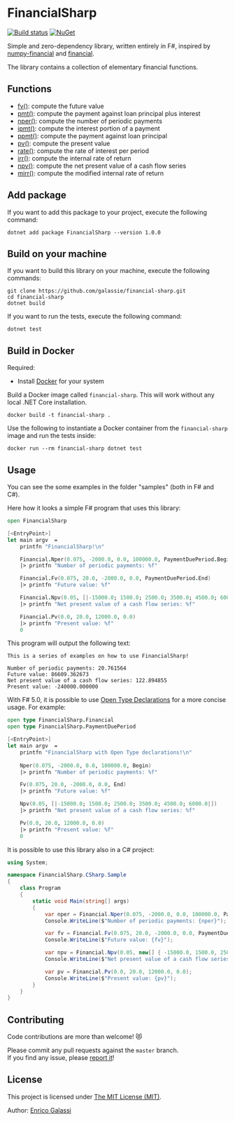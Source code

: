 # FinancialSharp

[![Build status](https://ci.appveyor.com/api/projects/status/9lyvbtoqjcjg448v?svg=true)](https://ci.appveyor.com/project/galassie/financial-sharp)
[![NuGet](https://img.shields.io/nuget/v/FinancialSharp.svg)](https://nuget.org/packages/FinancialSharp)

Simple and zero-dependency library, written entirely in F#, inspired by [numpy-financial](https://github.com/numpy/numpy-financial/) and  [financial](https://github.com/lmammino/financial/).

The library contains a collection of elementary financial functions.

## Functions

- [fv()](https://github.com/galassie/financial-sharp/blob/master/DOC.md#financialfvratedouble-nperdouble-pmtdouble-pvdouble-paymentdueperiodpaymentdueperiod): compute the future value
- [pmt()](https://github.com/galassie/financial-sharp/blob/master/DOC.md#financialpmtratedouble-nperdouble-pvdouble-fvdouble-paymentdueperiodpaymentdueperiod): compute the payment against loan principal plus interest
- [nper()](https://github.com/galassie/financial-sharp/blob/master/DOC.md#financialnperratedouble-pmtdouble-pvdouble-fvdouble-paymentdueperiodpaymentdueperiod): compute the number of periodic payments
- [ipmt()](https://github.com/galassie/financial-sharp/blob/master/DOC.md#financialipmtratedouble-perdouble-nperdouble-pvdouble-fvdouble-paymentdueperiodpaymentdueperiod): compute the interest portion of a payment
- [ppmt()](https://github.com/galassie/financial-sharp/blob/master/DOC.md#financialppmtratedouble-perdouble-nperdouble-pvdouble-fvdouble-paymentdueperiodpaymentdueperiod): compute the payment against loan principal
- [pv()](https://github.com/galassie/financial-sharp/blob/master/DOC.md#financialpvratedouble-nperdouble-pmtdouble-fvdouble-paymentdueperiodpaymentdueperiod): compute the present value 
- [rate()](https://github.com/galassie/financial-sharp/blob/master/DOC.md#financialratenperdouble-pmtdouble-pvdouble-fvdouble-paymentdueperiodpaymentdueperiod-guessdouble-toldouble-maxiterint): compute the rate of interest per period
- [irr()](https://github.com/galassie/financial-sharp/blob/master/DOC.md#financialirrvaluesdouble-seq-guessdouble-toldouble-maxiterint): compute the internal rate of return
- [npv()](https://github.com/galassie/financial-sharp/blob/master/DOC.md#financialnpvratedouble-valuesdouble-seq): compute the net present value of a cash flow series
- [mirr()](https://github.com/galassie/financial-sharp/blob/master/DOC.md#financialmirrvaluesdouble-seq-financeratedouble-reinvestratedouble): compute the modified internal rate of return

## Add package

If you want to add this package to your project, execute the following command:

``` shell
dotnet add package FinancialSharp --version 1.0.0
```

## Build on your machine

If you want to build this library on your machine, execute the following commands:

``` shell
git clone https://github.com/galassie/financial-sharp.git
cd financial-sharp
dotnet build
```

If you want to run the tests, execute the following command:

``` shell
dotnet test
```

## Build in Docker

Required:
- Install [Docker](https://hub.docker.com/search/?type=edition&offering=community) for your system

Build a Docker image called `financial-sharp`. This will work without any local .NET Core installation.

```shell
docker build -t financial-sharp .
```

Use the following to instantiate a Docker container from the `financial-sharp` image and run the tests inside:

```shell
docker run --rm financial-sharp dotnet test
```

## Usage

You can see the some examples in the folder "samples" (both in F# and C#).

Here how it looks a simple F# program that uses this library:

```fsharp
open FinancialSharp

[<EntryPoint>]
let main argv  =
    printfn "FinancialSharp!\n"

    Financial.Nper(0.075, -2000.0, 0.0, 100000.0, PaymentDuePeriod.Begin)
    |> printfn "Number of periodic payments: %f"

    Financial.Fv(0.075, 20.0, -2000.0, 0.0, PaymentDuePeriod.End)
    |> printfn "Future value: %f"

    Financial.Npv(0.05, [|-15000.0; 1500.0; 2500.0; 3500.0; 4500.0; 6000.0|])
    |> printfn "Net present value of a cash flow series: %f"

    Financial.Pv(0.0, 20.0, 12000.0, 0.0)
    |> printfn "Present value: %f"
    0
```

This program will output the following text:

```shell
This is a series of examples on how to use FinancialSharp!

Number of periodic payments: 20.761564
Future value: 86609.362673
Net present value of a cash flow series: 122.894855
Present value: -240000.000000
```

With F# 5.0, it is possible to use [Open Type Declarations](https://devblogs.microsoft.com/dotnet/announcing-f-5/#open-type-declarations) for a more concise usage.
For example:

```fsharp
open type FinancialSharp.Financial
open type FinancialSharp.PaymentDuePeriod

[<EntryPoint>]
let main argv  =
    printfn "FinancialSharp with Open Type declarations!\n"
    
    Nper(0.075, -2000.0, 0.0, 100000.0, Begin)
    |> printfn "Number of periodic payments: %f"

    Fv(0.075, 20.0, -2000.0, 0.0, End)
    |> printfn "Future value: %f"

    Npv(0.05, [|-15000.0; 1500.0; 2500.0; 3500.0; 4500.0; 6000.0|])
    |> printfn "Net present value of a cash flow series: %f"

    Pv(0.0, 20.0, 12000.0, 0.0)
    |> printfn "Present value: %f"
    0
```

It is possible to use this library also in a C# project:

```csharp
using System;

namespace FinancialSharp.CSharp.Sample
{
    class Program
    {
        static void Main(string[] args)
        {
            var nper = Financial.Nper(0.075, -2000.0, 0.0, 100000.0, PaymentDuePeriod.Begin);
            Console.WriteLine($"Number of periodic payments: {nper}");

            var fv = Financial.Fv(0.075, 20.0, -2000.0, 0.0, PaymentDuePeriod.End);
            Console.WriteLine($"Future value: {fv}");

            var npv = Financial.Npv(0.05, new[] { -15000.0, 1500.0, 2500.0, 3500.0, 4500.0, 6000.0 });
            Console.WriteLine($"Net present value of a cash flow series: {npv}");

            var pv = Financial.Pv(0.0, 20.0, 12000.0, 0.0);
            Console.WriteLine($"Present value: {pv}");
        }
    }
}

```

## Contributing

Code contributions are more than welcome! 😻

Please commit any pull requests against the `master` branch.  
If you find any issue, please [report it](https://github.com/galassie/financial-sharp/issues)!

## License

This project is licensed under [The MIT License (MIT)](https://raw.githubusercontent.com/galassie/financial-sharp/master/LICENSE).

Author: [Enrico Galassi](https://twitter.com/enricogalassi88)
